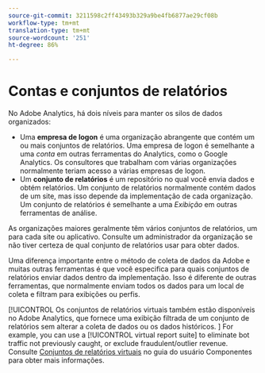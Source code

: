 ```yaml
---
source-git-commit: 3211598c2ff43493b329a9be4fb6877ae29cf08b
workflow-type: tm+mt
translation-type: tm+mt
source-wordcount: '251'
ht-degree: 86%

---
```

# Contas e conjuntos de relatórios

No Adobe Analytics, há dois níveis para manter os silos de dados organizados:

* Uma **empresa de logon** é uma organização abrangente que contém um ou mais conjuntos de relatórios. Uma empresa de logon é semelhante a uma *conta* em outras ferramentas do Analytics, como o Google Analytics. Os consultores que trabalham com várias organizações normalmente teriam acesso a várias empresas de logon.
* Um **conjunto de relatórios** é um repositório no qual você envia dados e obtém relatórios. Um conjunto de relatórios normalmente contém dados de um site, mas isso depende da implementação de cada organização. Um conjunto de relatórios é semelhante a uma *Exibição* em outras ferramentas de análise.

As organizações maiores geralmente têm vários conjuntos de relatórios, um para cada site ou aplicativo. Consulte um administrador da organização se não tiver certeza de qual conjunto de relatórios usar para obter dados.

Uma diferença importante entre o método de coleta de dados da Adobe e muitas outras ferramentas é que você especifica para quais conjuntos de relatórios enviar dados dentro da implementação. Isso é diferente de outras ferramentas, que normalmente enviam todos os dados para um local de coleta e filtram para exibições ou perfis.

[!UICONTROL Os conjuntos de relatórios virtuais também estão disponíveis no Adobe Analytics, que fornece uma exibição filtrada de um conjunto de relatórios sem alterar a coleta de dados ou os dados históricos. ] For example, you can use a [!UICONTROL virtual report suite] to eliminate bot traffic not previously caught, or exclude fraudulent/outlier revenue. Consulte [Conjuntos de relatórios virtuais](/help/components/vrs/vrs-about.md) no guia do usuário Componentes para obter mais informações.
